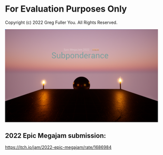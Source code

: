 # For Evaluation Purposes Only

Copyright (c) 2022 Greg Fuller You. All Rights Reserved.

![Project thumbnail](splash_with_title.png)

## 2022 Epic Megajam submission:

https://itch.io/jam/2022-epic-megajam/rate/1686984

